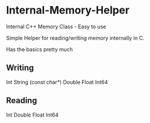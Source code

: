 # Internal-Memory-Helper
Internal C++ Memory Class - Easy to use


Simple Helper for reading/writing memory internally in C.

Has the basics pretty much

Writing
-------------------
Int
String (const char*)
Double
Float
Int64

Reading
--------------
Int
Double
Float
Int64
